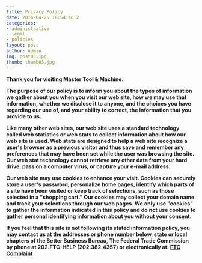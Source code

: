 ```yaml
---
title: Privacy Policy
date: 2014-04-25 16:54:46 Z
categories:
- administrative
- legal
- policies
layout: post
author: Admin
img: post03.jpg
thumb: thumb03.jpg
---
```


<b>Thank you for visiting Master Tool & Machine.

The purpose of our policy is to inform you about the types of information we gather about you when you visit our web site, how we may use that information, whether we disclose it to anyone, and the choices you have regarding our use of, and your ability to correct, the information that you provide to us.
<!--more-->
Like many other web sites, our web site uses a standard technology called web statistics or web stats to collect information about how our web site is used. Web stats are designed to help a web site recognize a user's browser as a previous visitor and thus save and remember any preferences that may have been set while the user was browsing the site. Our web stat technology cannot retrieve any other data from your hard drive, pass on a computer virus, or capture your e-mail address.

Our web site may use cookies to enhance your visit. Cookies can securely store a user's password, personalize home pages, identify which parts of a site have been visited or keep track of selections, such as those selected in a "shopping cart." Our cookies may collect your domain name and track your selections through our web pages. We only use "cookies" to gather the information indicated in this policy and do not use cookies to gather personal identifying information about you without your consent.

If you feel that this site is not following its stated information policy, you may contact us at the addresses or phone number below, state or local chapters of the Better Business Bureau, The Federal Trade Commission by phone at 202.FTC-HELP (202.382.4357) or electronically at: [FTC Complaint](http://www.ftc.gov/ftc/complaint.htm)
